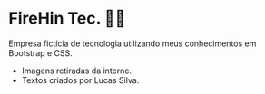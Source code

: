 #                                                      FireHin Tec.   :man_technologist:  



Empresa fictícia de tecnologia utilizando  meus conhecimentos em  Bootstrap e CSS.

<ul>
  <li>Imagens retiradas da interne.
  <li>Textos criados por Lucas Silva.  
</ul>
